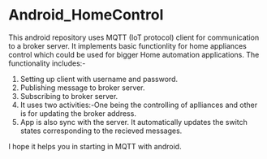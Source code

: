 # Android_HomeControl
This android repository uses MQTT (IoT protocol) client for communication to a broker server. It implements basic functionlity for home appliances control which could be used for bigger Home automation applications.
The functionality includes:-
1. Setting up client with username and password.
2. Publishing message to broker server.
3. Subscribing to broker server.
4. It uses two activities:-One being the controlling of aplliances and other is for updating the broker address.
5. App is also sync with the server. It automatically updates the switch states corresponding to the recieved messages.

I hope it helps you in starting in MQTT with android.

